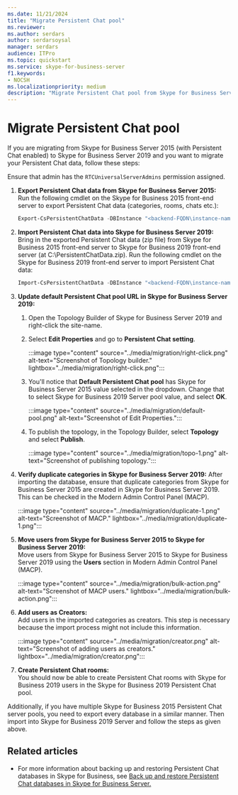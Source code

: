 ```yaml
---
ms.date: 11/21/2024
title: "Migrate Persistent Chat pool"
ms.reviewer: 
ms.author: serdars
author: serdarsoysal
manager: serdars
audience: ITPro
ms.topic: quickstart
ms.service: skype-for-business-server
f1.keywords:
- NOCSH
ms.localizationpriority: medium
description: "Migrate Persistent Chat pool from Skype for Business Server 2015 to Skype for Business Server 2019."
---
```


# Migrate Persistent Chat pool

If you are migrating from Skype for Business Server 2015 (with Persistent Chat enabled) to Skype for Business Server 2019 and you want to migrate your Persistent Chat data, follow these steps:  

Ensure that admin has the `RTCUniversalServerAdmins` permission assigned.

1. **Export Persistent Chat data from Skype for Business Server 2015:**<br> 
Run the following cmdlet on the Skype for Business 2015 front-end server to export Persistent Chat data (categories, rooms, chats etc.):

   ```powershell
   Export-CsPersistentChatData -DBInstance "<backend-FQDN\instance-name>" -FileName "C:\PersistentChatData.zip"
   ```

2. **Import Persistent Chat data into Skype for Business Server 2019:**<br> 
Bring in the exported Persistent Chat data (zip file) from Skype for Business 2015 front-end server to Skype for Business 2019 front-end server (at C:\PersistentChatData.zip). Run the following cmdlet on the Skype for Business 2019 front-end server to import Persistent Chat data:

   ```powershell
   Import-CsPersistentChatData -DBInstance "<backend-FQDN\instance-name>" -FileName "C:\PersistentChatData.zip"
   ```

3. **Update default Persistent Chat pool URL in Skype for Business Server 2019:** 

   1. Open the Topology Builder of Skype for Business Server 2019 and right-click the site-name. 
   2. Select **Edit Properties** and go to **Persistent Chat setting**. 

      :::image type="content" source="../media/migration/right-click.png" alt-text="Screenshot of Topology builder." lightbox="../media/migration/right-click.png":::

   1. You'll notice that **Default Persistent Chat pool** has Skype for Business Server 2015 value selected in the dropdown. Change that to select Skype for Business 2019 Server pool value, and select **OK**. 
    
      :::image type="content" source="../media/migration/default-pool.png" alt-text="Screenshot of Edit Properties.":::

   1. To publish the topology, in the Topology Builder, select **Topology** and select **Publish**. 
       
      :::image type="content" source="../media/migration/topo-1.png" alt-text="Screenshot of publishing topology.":::  
    

4. **Verify duplicate categories in Skype for Business Server 2019:**
After importing the database, ensure that duplicate categories from Skype for Business Server 2015 are created in Skype for Business Server 2019. This can be checked in the Modern Admin Control Panel (MACP). 

    :::image type="content" source="../media/migration/duplicate-1.png" alt-text="Screenshot of MACP." lightbox="../media/migration/duplicate-1.png":::

5. **Move users from Skype for Business Server 2015 to Skype for Business Server 2019:** <br> 
Move users from Skype for Business Server 2015 to Skype for Business Server 2019 using the **Users** section in Modern Admin Control Panel (MACP). 

    :::image type="content" source="../media/migration/bulk-action.png" alt-text="Screenshot of MACP users." lightbox="../media/migration/bulk-action.png":::

6. **Add users as Creators:**<br> 
Add users in the imported categories as creators. This step is necessary because the import process might not include this information.

    :::image type="content" source="../media/migration/creator.png" alt-text="Screenshot of adding users as creators." lightbox="../media/migration/creator.png":::

7. **Create Persistent Chat rooms:**<br> 
You should now be able to create Persistent Chat rooms with Skype for Business 2019 users in the Skype for Business 2019 Persistent Chat pool.

Additionally, if you have multiple Skype for Business 2015 Persistent Chat server pools, you need to export every database in a similar manner. Then import into Skype for Business 2019 Server and follow the steps as given above.

## Related articles

- For more information about backing up and restoring Persistent Chat databases in Skype for Business, see [Back up and restore Persistent Chat databases in Skype for Business Server.](../../SfbServer/manage/persistent-chat/back-up-and-restore-databases.md)    
